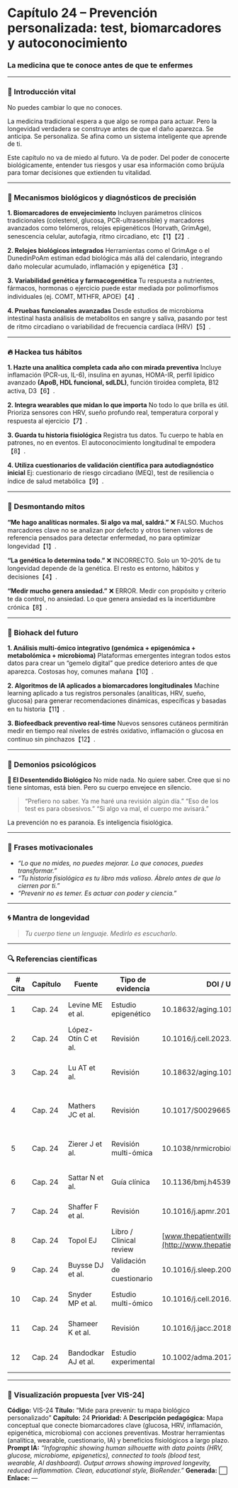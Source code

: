 # Capítulo 24 – Prevención personalizada:  test, biomarcadores y autoconocimiento  
### La medicina que te conoce antes de que te enfermes

---

### 🌱 Introducción vital

No puedes cambiar lo que no conoces.

La medicina tradicional espera a que algo se rompa para actuar. Pero la longevidad verdadera se construye antes de que el daño aparezca. Se anticipa. Se personaliza. Se afina como un sistema inteligente que aprende de ti.

Este capítulo no va de miedo al futuro. Va de poder. Del poder de conocerte biológicamente, entender tus riesgos y usar esa información como brújula para tomar decisiones que extienden tu vitalidad.

---

### 🧠 Mecanismos biológicos y diagnósticos de precisión

**1. Biomarcadores de envejecimiento**
Incluyen parámetros clínicos tradicionales (colesterol, glucosa, PCR-ultrasensible) y marcadores avanzados como telómeros, relojes epigenéticos (Horvath, GrimAge), senescencia celular, autofagia, ritmo circadiano, etc【1】【2】.

**2. Relojes biológicos integrados**
Herramientas como el GrimAge o el DunedinPoAm estiman edad biológica más allá del calendario, integrando daño molecular acumulado, inflamación y epigenética【3】.

**3. Variabilidad genética y farmacogenética**
Tu respuesta a nutrientes, fármacos, hormonas o ejercicio puede estar mediada por polimorfismos individuales (ej. COMT, MTHFR, APOE)【4】.

**4. Pruebas funcionales avanzadas**
Desde estudios de microbioma intestinal hasta análisis de metabolitos en sangre y saliva, pasando por test de ritmo circadiano o variabilidad de frecuencia cardíaca (HRV)【5】.

---

### 🔥 Hackea tus hábitos

**1. Hazte una analítica completa cada año con mirada preventiva**
Incluye inflamación (PCR-us, IL-6), insulina en ayunas, HOMA-IR, perfil lipídico avanzado **(ApoB, HDL funcional, sdLDL)**, función tiroidea completa, B12 activa, D3【6】.

**2. Integra wearables que midan lo que importa**
No todo lo que brilla es útil. Prioriza sensores con HRV, sueño profundo real, temperatura corporal y respuesta al ejercicio【7】.

**3. Guarda tu historia fisiológica**
Registra tus datos. Tu cuerpo te habla en patrones, no en eventos. El autoconocimiento longitudinal te empodera【8】.

**4. Utiliza cuestionarios de validación científica para autodiagnóstico inicial**
Ej: cuestionario de riesgo circadiano (MEQ), test de resiliencia o índice de salud metabólica【9】.

---

### 🧨 Desmontando mitos

**“Me hago analíticas normales. Si algo va mal, saldrá.”**
❌ FALSO. Muchos marcadores clave no se analizan por defecto y otros tienen valores de referencia pensados para detectar enfermedad, no para optimizar longevidad【1】.

**“La genética lo determina todo.”**
❌ INCORRECTO. Solo un 10–20% de tu longevidad depende de la genética. El resto es entorno, hábitos y decisiones【4】.

**“Medir mucho genera ansiedad.”**
❌ ERROR. Medir con propósito y criterio te da control, no ansiedad. Lo que genera ansiedad es la incertidumbre crónica【8】.

---

### 🚀 Biohack del futuro

**1. Análisis multi-ómico integrativo (genómica + epigenómica + metabolómica + microbioma)**
Plataformas emergentes integran todos estos datos para crear un “gemelo digital” que predice deterioro antes de que aparezca. Costosas hoy, comunes mañana【10】.

**2. Algoritmos de IA aplicados a biomarcadores longitudinales**
Machine learning aplicado a tus registros personales (analíticas, HRV, sueño, glucosa) para generar recomendaciones dinámicas, específicas y basadas en tu historia【11】.

**3. Biofeedback preventivo real-time**
Nuevos sensores cutáneos permitirán medir en tiempo real niveles de estrés oxidativo, inflamación o glucosa en continuo sin pinchazos【12】.

---

### 🧠 Demonios psicológicos

**👤 El Desentendido Biológico**
No mide nada. No quiere saber. Cree que si no tiene síntomas, está bien. Pero su cuerpo envejece en silencio.

> “Prefiero no saber. Ya me haré una revisión algún día.”
> “Eso de los test es para obsesivos.”
> “Si algo va mal, el cuerpo me avisará.”

La prevención no es paranoia. Es inteligencia fisiológica.

---

### 💬 Frases motivacionales

* *“Lo que no mides, no puedes mejorar. Lo que conoces, puedes transformar.”*
* *“Tu historia fisiológica es tu libro más valioso. Ábrelo antes de que lo cierren por ti.”*
* *“Prevenir no es temer. Es actuar con poder y ciencia.”*

---

### 🌀 Mantra de longevidad

> *Tu cuerpo tiene un lenguaje. Medirlo es escucharlo.*

---

### 🔍 Referencias científicas

| # Cita | Capítulo | Fuente              | Tipo de evidencia          | DOI / URL                                                       | Resumen                                          |
| ------ | -------- | ------------------- | -------------------------- | --------------------------------------------------------------- | ------------------------------------------------ |
| 1      | Cap. 24  | Levine ME et al.    | Estudio epigenético        | 10.18632/aging.101414                                           | Reloj PhenoAge y predicción de mortalidad        |
| 2      | Cap. 24  | López-Otín C et al. | Revisión                   | 10.1016/j.cell.2023.03.030                                      | Biomarcadores moleculares del envejecimiento     |
| 3      | Cap. 24  | Lu AT et al.        | Revisión                   | 10.18632/aging.101684                                           | Relojes epigenéticos y envejecimiento biológico  |
| 4      | Cap. 24  | Mathers JC et al.   | Revisión                   | 10.1017/S0029665110004192                                       | Interacción gen-dieta y prevención personalizada |
| 5      | Cap. 24  | Zierer J et al.     | Revisión multi-ómica       | 10.1038/nrmicrobiol.2019.1                                      | Datos integrados de envejecimiento y microbioma  |
| 6      | Cap. 24  | Sattar N et al.     | Guía clínica               | 10.1136/bmj.h4539                                               | Biomarcadores en prevención primaria             |
| 7      | Cap. 24  | Shaffer F et al.    | Revisión                   | 10.1016/j.apmr.2016.01.001                                      | HRV y envejecimiento saludable                   |
| 8      | Cap. 24  | Topol EJ            | Libro / Clinical review    | [www.thepatientwillseeu.com](http://www.thepatientwillseeu.com) | Empowerment con datos de salud personal          |
| 9      | Cap. 24  | Buysse DJ et al.    | Validación de cuestionario | 10.1016/j.sleep.2008.02.001                                     | Herramientas autodiagnóstico validadas           |
| 10     | Cap. 24  | Snyder MP et al.    | Estudio multi-ómico        | 10.1016/j.cell.2016.06.044                                      | Medicina predictiva con múltiples capas          |
| 11     | Cap. 24  | Shameer K et al.    | Revisión                   | 10.1016/j.jacc.2018.03.521                                      | IA y biomarcadores en prevención                 |
| 12     | Cap. 24  | Bandodkar AJ et al. | Estudio experimental       | 10.1002/adma.201705266                                          | Biosensores no invasivos en piel                 |

---

### 🎨 Visualización propuesta \[ver VIS-24]

**Código:** VIS-24
**Título:** “Mide para prevenir: tu mapa biológico personalizado”
**Capítulo:** 24
**Prioridad:** A
**Descripción pedagógica:** Mapa conceptual que conecte biomarcadores clave (glucosa, HRV, inflamación, epigenética, microbioma) con acciones preventivas. Mostrar herramientas (analítica, wearable, cuestionario, IA) y beneficios fisiológicos a largo plazo.
**Prompt IA:**
*“Infographic showing human silhouette with data points (HRV, glucose, microbiome, epigenetics), connected to tools (blood test, wearable, AI dashboard). Output arrows showing improved longevity, reduced inflammation. Clean, educational style, BioRender.”*
**Generada:** ⬜
**Enlace:** —

